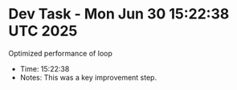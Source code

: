 # Dev Task - Mon Jun 30 15:22:38 UTC 2025
Optimized performance of loop
- Time: 15:22:38
- Notes: This was a key improvement step.
